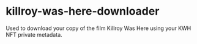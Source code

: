 # killroy-was-here-downloader
Used to download your copy of the film Killroy Was Here using your KWH NFT private metadata.
